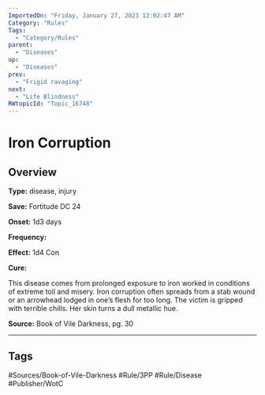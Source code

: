 ```yaml
---
ImportedOn: "Friday, January 27, 2023 12:02:47 AM"
Category: "Rules"
Tags:
  - "Category/Rules"
parent:
  - "Diseases"
up:
  - "Diseases"
prev:
  - "Frigid ravaging"
next:
  - "Life Blindness"
RWtopicId: "Topic_16748"
---
```

# Iron Corruption
## Overview
**Type:** disease, injury

**Save:** Fortitude DC 24

**Onset:** 1d3 days

**Frequency:** 

**Effect:** 1d4 Con

**Cure:** 

This disease comes from prolonged exposure to iron worked in conditions of extreme toil and misery. Iron corruption often spreads from a stab wound or an arrowhead lodged in one’s flesh for too long. The victim is gripped with terrible chills. Her skin turns a dull metallic hue.

**Source:** Book of Vile Darkness, pg. 30


---
## Tags
#Sources/Book-of-Vile-Darkness #Rule/3PP #Rule/Disease #Publisher/WotC

